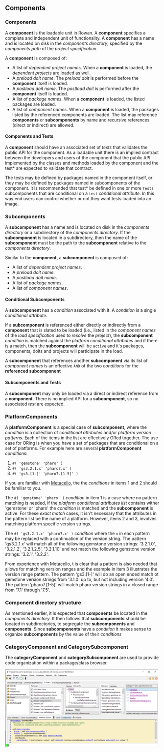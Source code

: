 ## Components

### Components
A **component** is the loadable unit in Rowan.
A **component** specifies a complete and independent unit of functionality.
A **component** has a name and is located on disk in the *components directory*, specified by the *components path* of the *project specification*.

A **component** is composed of:
- A list of *dependent project names*. When a **component** is loaded, the *dependent projects* are loaded as well.
- A *preload doit name*. 
The *preload doit* is performed before the **component** itself is loaded.
- A *postload doit name*. 
The *postload doit* is performed after the **component** itself is loaded.
- A list of *package names*. 
When a **component** is loaded, the listed packages are loaded.
- A list of *component names*. 
When a **component** is loaded, the packages listed by the referenced components are loaded.
The list may reference **components** or **subcomponents** by name and recursive references (direct or indirect) are allowed.

#### Components and Tests
A **component** should have an associated set of *tests* that validates the public API for the component.
As a loadable unit there is an implied contract between the developers and users of the component that the public API implemented by the classes and methods loaded by the component and the test* are expected to validate that contract.

The tests may be defined by packages named in the component itself, or they may be defined by packages named in subcomponents of the component. It is recommended that test* be defined in one or more `Tests` subcomponents that are conditional on a `test` *conditional attribute*. In this way end users can control whether or not they want tests loaded into an image.
### Subcomponents
A **subcomponent** has a name and is located on disk in the *components directory* or a subdirectory of the *components directory*. If the **subcomponent** is located in a subdirectory, then the name of the **subcomponent** must be the path to the **subcomponent** relative to the *components directory*.

Similar to the **component**, a **subcomponent** is composed of:
- A list of *dependent project names*.
- A *preload doit name*. 
- A *postload doit name*. 
- A list of *package names*. 
- A list of *component names*.

#### Conditional Subcomponents
A **subcomponent** has a *condition* associated with it. 
A *condition* is a single *conditional attribute*.

If a **subcomponent** is referenced either directly or indirectly from a **component** that is slated to be loaded (i.e., listed in the *component names* of the *load specification* used to *resolve* the *project*), the **subcomponent** *condition* is matched against the *platform conditional attributes* and if there is a match, then the **subcomponent** will be `active` and it's packages, components, doits and projects will participate in the load.

A **subcomponent** that references another **subcomponent** via its list of *component names* is an effective `AND` of the two *conditions* for the **referenced subcomponent**

#### Subcomponents and Tests
A **subcomponent** may only be loaded via a direct or indirect reference from a **component**.
There is no implied API for a **subcomponent**, so no associated *test* are expected.

### PlatformComponents
A **platformComponent** is a special case of **subcomponent**, where the *condition* is a collection of *conditional attributes* and/or *platform version patterns*.
Each of the items in the list are effectively ORed together.
The use case for ORing is when you have a set of packages that are conditional on a set of platforms. For example here are several **platformComponent** *conditions*:
1. `#( 'gemstone' 'pharo' )`
2. `#( 'gs3.2.1.x' 'pharo7.x' )`
3. `#( 'gs3.[1-]' 'pharo7.[1-5]' )`

If you are familiar with [Metacello][1], the the *conditions* in items 1 and 2 should be familiar to you.

The `#( 'gemstone' 'pharo' )` *condition* in item 1 is a case where no pattern matching is needed, if the *platform conditional attributes list* contains wither 'gemstone' or 'pharo' the *condition* is matched and the **subcomponent** is active. 
For these *exact match* cases, it isn't necessary that the attributes in the pattern list be the name of a platform.
However, items 2 and 3, involves matching platform specific version strings.

The `#( 'gs3.2.1.x' 'pharo7.x' )` *condition* where the `x` in each pattern may be replaced with a continuation of the version string.
The pattern  'gs3.2.1.x' will match all of the following gemstone version strings: '3.2.1.0', '3.2.1.2', '3.2.1.2.5', '3.2.1.10' and not match the following gemstone version strings: '3.2.1', '3.2.2'.

From experience with Metacello, t is clear that a pattern is also needed that allows for matching version ranges and the example in item 3 illustrates the version range pattern.
The pattern 'gs3.[1-]' will do an open ended match ot gemstone version strings from '3.1.0' up to, but not including version '4.0'.
The pattern 'pharo7.[1-5]' will match pharo version strings in a closed range from '7.1' through '7.5'.

### Component directory structure
As mentioned earlier, it is expected that **components** be located in the *components directory*. It then follows that **subcomponents** should be located in subdirectories, to segregate the **subcomponents** and **components**.
Since **subcomponents** have a *condition* it makes sense to organize **subcomponents** by the value of their *conditions*

### CategoryComponent and CategorySubcomponent
The **categoryComponent** and **categorySubcomponent** are used to provide code organization within a package/class browser.

<img src="https://github.com/GemTalk/Rowan/blob/issue_660/docs/Jadeite_project_browser.png" alt="Jadite Project Browser" width="500px" >

[1]: https://github.com/dalehenrich/metacello-work
